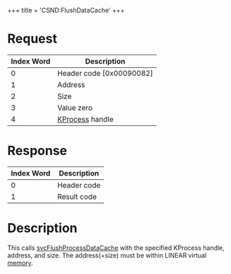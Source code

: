 +++
title = 'CSND:FlushDataCache'
+++

# Request

| Index Word | Description                            |
|------------|----------------------------------------|
| 0          | Header code \[0x00090082\]             |
| 1          | Address                                |
| 2          | Size                                   |
| 3          | Value zero                             |
| 4          | [KProcess](KProcess "wikilink") handle |

# Response

| Index Word | Description |
|------------|-------------|
| 0          | Header code |
| 1          | Result code |

# Description

This calls [svcFlushProcessDataCache](SVC "wikilink") with the specified
KProcess handle, address, and size. The address(+size) must be within
LINEAR virtual [memory](Memory_layout "wikilink").
